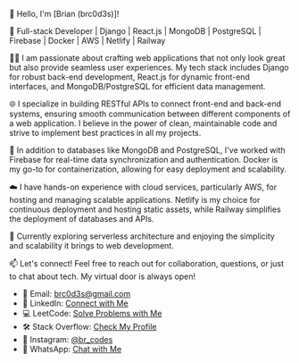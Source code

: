 👋 Hello, I'm [Brian (brc0d3s)]!

🚀 Full-stack Developer | Django | React.js | MongoDB | PostgreSQL | Firebase | Docker | AWS | Netlify | Railway

👨‍💻 I am passionate about crafting web applications that not only look great but also provide seamless user experiences. My tech stack includes Django for robust back-end development, React.js for dynamic front-end interfaces, and MongoDB/PostgreSQL for efficient data management.

🌐 I specialize in building RESTful APIs to connect front-end and back-end systems, ensuring smooth communication between different components of a web application. I believe in the power of clean, maintainable code and strive to implement best practices in all my projects.

🔧 In addition to databases like MongoDB and PostgreSQL, I've worked with Firebase for real-time data synchronization and authentication. Docker is my go-to for containerization, allowing for easy deployment and scalability.

☁️ I have hands-on experience with cloud services, particularly AWS, for hosting and managing scalable applications. Netlify is my choice for continuous deployment and hosting static assets, while Railway simplifies the deployment of databases and APIs.

🚢 Currently exploring serverless architecture and enjoying the simplicity and scalability it brings to web development.

📫 Let's connect! Feel free to reach out for collaboration, questions, or just to chat about tech. My virtual door is always open!

- 📧 Email: [brc0d3s@gmail.com](mailto:brc0d3s@gmail.com)
- 🔗 LinkedIn: [Connect with Me](https://www.linkedin.com/in/br-codes-13a5b9257/)
- 💻 LeetCode: [Solve Problems with Me](https://leetcode.com/brc0d3s/)
- 🛠️ Stack Overflow: [Check My Profile](https://stackoverflow.com/users/20752329/brc0d3s)
- 📸 Instagram: [@br_codes](https://www.instagram.com/br_codes/)
- 📱 WhatsApp: [Chat with Me](https://whatsapp.com/dl/code=tMar2W7eDC)
